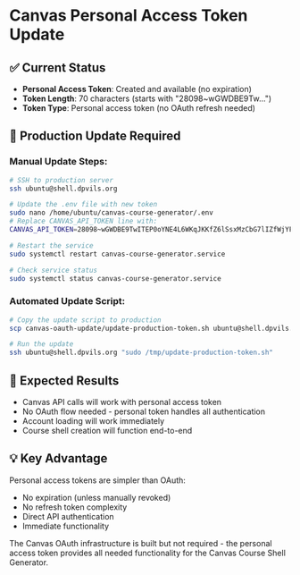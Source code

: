 # Canvas Personal Access Token Update

## ✅ Current Status
- **Personal Access Token**: Created and available (no expiration)
- **Token Length**: 70 characters (starts with "28098~wGWDBE9Tw...")
- **Token Type**: Personal access token (no OAuth refresh needed)

## 🔧 Production Update Required

### Manual Update Steps:
```bash
# SSH to production server
ssh ubuntu@shell.dpvils.org

# Update the .env file with new token
sudo nano /home/ubuntu/canvas-course-generator/.env
# Replace CANVAS_API_TOKEN line with:
CANVAS_API_TOKEN=28098~wGWDBE9TwITEP0oYNE4L6WKqJKKfZ6lSsxMzCbG7lIZfWjYFqyMymAzE3HK

# Restart the service
sudo systemctl restart canvas-course-generator.service

# Check service status
sudo systemctl status canvas-course-generator.service
```

### Automated Update Script:
```bash
# Copy the update script to production
scp canvas-oauth-update/update-production-token.sh ubuntu@shell.dpvils.org:/tmp/

# Run the update
ssh ubuntu@shell.dpvils.org "sudo /tmp/update-production-token.sh"
```

## 🎯 Expected Results
- Canvas API calls will work with personal access token
- No OAuth flow needed - personal token handles all authentication
- Account loading will work immediately
- Course shell creation will function end-to-end

## 💡 Key Advantage
Personal access tokens are simpler than OAuth:
- No expiration (unless manually revoked)
- No refresh token complexity
- Direct API authentication
- Immediate functionality

The Canvas OAuth infrastructure is built but not required - the personal access token provides all needed functionality for the Canvas Course Shell Generator.
